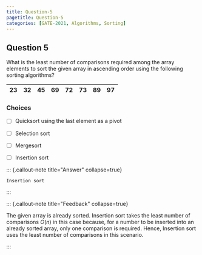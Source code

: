 ```yaml
---
title: Question-5
pagetitle: Question-5
categories: [GATE-2021, Algorithms, Sorting]
---
```


## Question 5

What is the least number of comparisons required among the array elements to sort the given array in ascending order using the following sorting algorithms?

| 23 | 32 | 45 | 69 | 72 | 73 | 89 | 97 |
|-|-|-|-|-|-|-|-|


### Choices
- [ ] Quicksort using the last element as a pivot
- [ ] Selection sort
- [ ] Mergesort
- [ ] Insertion sort



::: {.callout-note title="Answer" collapse=true}

`Insertion sort`

:::



::: {.callout-note title="Feedback" collapse=true}

The given array is already sorted. Insertion sort takes the least number of comparisons $O(n)$ in this case because, for a number to be inserted into an already sorted array, only one comparison is required. Hence, Insertion sort uses the least number of comparisons in this scenario.

:::